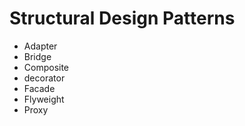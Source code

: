 # Structural Design Patterns

- Adapter
- Bridge
- Composite
- decorator
- Facade
- Flyweight
- Proxy

